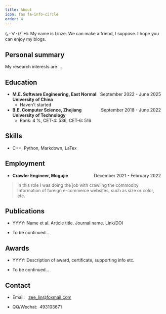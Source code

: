 ```yaml
---
title: About
icon: fas fa-info-circle
order: 4
---
```


(｡･∀･)ﾉﾞHi. My name is Linze. We can make a friend, I suppose. I hope you can enjoy my blogs.

## Personal summary

My research interests are ...



## Education

- <div><span style="float:right">September 2022 - June 2025</span> <b>M.E. Software Engineering, East Normal University of China</b> </div>

  - Haven't started


- <div><span style="float:right">September 2018 - June 2022</span> <b>B.E. Computer Science, Zhejiang University of Technology</b> </div>

  - Rank: 4 %, CET-4: 536, CET-6: 516



## Skills

- C++, Python, Markdown, LaTex


## Employment

- <div><span style="float:right">December 2021 - February 2022</span> <b>Crawler Engineer, Mogujie</b> </div>

> In this role I was doing the job with crawling the commodity information of foreign e-commerce websites, such as size or color, etc.

## Publications

- YYYY: Name et al. Article title. Journal name. Link/DOI

- To be continued...

## Awards

- YYYY: Description of award, certificate, supporting info etc.

- To be continued...

## Contact

- Email: &nbsp; [zee_lin@foxmail.com](mailto:zee_lin@foxmail.com)

- QQ/Wechat: &nbsp;493103671

